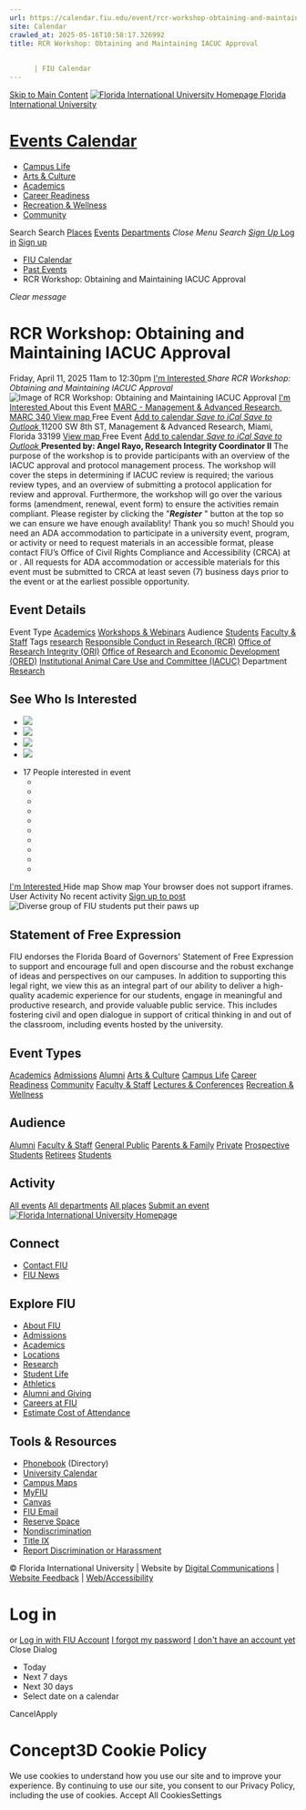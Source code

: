 ```yaml
---
url: https://calendar.fiu.edu/event/rcr-workshop-obtaining-and-maintaining-iacuc-approval
site: Calendar
crawled_at: 2025-05-16T10:58:17.326992
title: RCR Workshop: Obtaining and Maintaining IACUC Approval 
    
    
      | FIU Calendar
---
```


[Skip to Main Content](https://calendar.fiu.edu/event/rcr-workshop-obtaining-and-maintaining-iacuc-approval#main-content)
[![Florida International University Homepage](https://digicdn.fiu.edu/core/_assets/images/logo-top.png) Florida International University](https://www.fiu.edu)
# [Events Calendar ](https://calendar.fiu.edu/)
  * [Campus Life](https://calendar.fiu.edu/calendar?event_types%5B%5D=127595)
  * [Arts & Culture](https://calendar.fiu.edu/calendar?event_types%5B%5D=127590)
  * [Academics](https://calendar.fiu.edu/calendar?event_types%5B%5D=127582)
  * [Career Readiness](https://calendar.fiu.edu/calendar?event_types%5B%5D=127584)
  * [Recreation & Wellness](https://calendar.fiu.edu/calendar?event_types%5B%5D=127603)
  * [Community](https://calendar.fiu.edu/calendar?event_types%5B%5D=127601)


Search Search
[Places](https://calendar.fiu.edu/search/places) [Events](https://calendar.fiu.edu/calendar) [Departments](https://calendar.fiu.edu/search/departments)
_Close Menu_
_Search_ [ _Sign Up_ ](https://calendar.fiu.edu/signup)
[Log in](https://calendar.fiu.edu/auth/shib_login?previous_url=https%3A%2F%2Fcalendar.fiu.edu%2Fevent%2Frcr-workshop-obtaining-and-maintaining-iacuc-approval) [Sign up](https://calendar.fiu.edu/signup)
  * [FIU Calendar](https://calendar.fiu.edu/)
  * [Past Events](https://calendar.fiu.edu/calendar/day/2025/4/11)
  * RCR Workshop: Obtaining and Maintaining IACUC Approval 


_Clear message_
# RCR Workshop: Obtaining and Maintaining IACUC Approval 
Friday, April 11, 2025 11am to 12:30pm 
[ I'm Interested ](https://calendar.fiu.edu/event/48109609192588/confirm?return=https%3A%2F%2Fcalendar.fiu.edu%2Fevent%2Frcr-workshop-obtaining-and-maintaining-iacuc-approval)
_Share RCR Workshop: Obtaining and Maintaining IACUC Approval_
![Image of RCR Workshop: Obtaining and Maintaining IACUC Approval ](https://localist-images.azureedge.net/photos/664326/card/7eb1b843932ccca9c16245cc99f64d88370c9c69.jpg)
[ I'm Interested ](https://calendar.fiu.edu/event/48109609192588/confirm?return=https%3A%2F%2Fcalendar.fiu.edu%2Fevent%2Frcr-workshop-obtaining-and-maintaining-iacuc-approval)
About this Event
[ MARC - Management & Advanced Research, MARC 340 ](https://calendar.fiu.edu/marc) [View map ](https://calendar.fiu.edu/event/rcr-workshop-obtaining-and-maintaining-iacuc-approval#about_map) Free Event
[Add to calendar ](https://calendar.fiu.edu/event/rcr-workshop-obtaining-and-maintaining-iacuc-approval)
[ _Save to iCal_ ](https://calendar.fiu.edu/event/rcr-workshop-obtaining-and-maintaining-iacuc-approval.ics "Save to iCal") [ _Save to Outlook_ ](https://calendar.fiu.edu/event/rcr-workshop-obtaining-and-maintaining-iacuc-approval.ics "Save to Outlook")
11200 SW 8th ST, Management & Advanced Research, Miami, Florida 33199
[View map ](https://calendar.fiu.edu/event/rcr-workshop-obtaining-and-maintaining-iacuc-approval#about_map) Free Event
[Add to calendar ](https://calendar.fiu.edu/event/rcr-workshop-obtaining-and-maintaining-iacuc-approval)
[ _Save to iCal_ ](https://calendar.fiu.edu/event/rcr-workshop-obtaining-and-maintaining-iacuc-approval.ics "Save to iCal") [ _Save to Outlook_ ](https://calendar.fiu.edu/event/rcr-workshop-obtaining-and-maintaining-iacuc-approval.ics "Save to Outlook")
**Presented by: Angel Rayo, Research Integrity Coordinator II**
The purpose of the workshop is to provide participants with an overview of the IACUC approval and protocol management process. The workshop will cover the steps in determining if IACUC review is required; the various review types, and an overview of submitting a protocol application for review and approval. Furthermore, the workshop will go over the various forms (amendment, renewal, event form) to ensure the activities remain compliant. 
Please register by clicking the "**_Register_** " button at the top so we can ensure we have enough availablity! Thank you so much! 
Should you need an ADA accommodation to participate in a university event, program, or activity or need to request materials in an accessible format, please contact FIU’s Office of Civil Rights Compliance and Accessibility (CRCA) at or . All requests for ADA accommodation or accessible materials for this event must be submitted to CRCA at least seven (7) business days prior to the event or at the earliest possible opportunity. 
## Event Details
Event Type
[Academics](https://calendar.fiu.edu/search/events?event_types%5B%5D=127582) [Workshops & Webinars](https://calendar.fiu.edu/search/events?event_types%5B%5D=127588)
Audience
[Students](https://calendar.fiu.edu/search/events?event_types%5B%5D=121719) [Faculty & Staff](https://calendar.fiu.edu/search/events?event_types%5B%5D=121720)
Tags
[research](https://calendar.fiu.edu/search/events?event_types%5B%5D=6881) [Responsible Conduct in Research (RCR)](https://calendar.fiu.edu/search/events?event_types%5B%5D=38137663174992) [Office of Research Integrity (ORI)](https://calendar.fiu.edu/search/events?event_types%5B%5D=38137663176017) [Office of Research and Economic Development (ORED)](https://calendar.fiu.edu/search/events?event_types%5B%5D=38137663177042) [Institutional Animal Care Use and Committee (IACUC)](https://calendar.fiu.edu/search/events?event_types%5B%5D=44719894149962)
Department
[Research](https://calendar.fiu.edu/department/research)
##  See Who Is Interested 
  * ![](https://localist-images.azureedge.net/photos/664326/small/7eb1b843932ccca9c16245cc99f64d88370c9c69.jpg)
  * ![](https://localist-images.azureedge.net/photos/664326/small/7eb1b843932ccca9c16245cc99f64d88370c9c69.jpg)
  * ![](https://localist-images.azureedge.net/photos/664326/small/7eb1b843932ccca9c16245cc99f64d88370c9c69.jpg)
  * ![](https://localist-images.azureedge.net/photos/664326/small/7eb1b843932ccca9c16245cc99f64d88370c9c69.jpg)


+ 17 People interested in event 
  * [](https://calendar.fiu.edu/event/rcr-workshop-obtaining-and-maintaining-iacuc-approval)
  * [](https://calendar.fiu.edu/event/rcr-workshop-obtaining-and-maintaining-iacuc-approval)
  * [](https://calendar.fiu.edu/event/rcr-workshop-obtaining-and-maintaining-iacuc-approval)
  * [](https://calendar.fiu.edu/event/rcr-workshop-obtaining-and-maintaining-iacuc-approval)
  * [](https://calendar.fiu.edu/event/rcr-workshop-obtaining-and-maintaining-iacuc-approval)
  * [](https://calendar.fiu.edu/event/rcr-workshop-obtaining-and-maintaining-iacuc-approval)
  * [](https://calendar.fiu.edu/event/rcr-workshop-obtaining-and-maintaining-iacuc-approval)
  * [](https://calendar.fiu.edu/event/rcr-workshop-obtaining-and-maintaining-iacuc-approval)
  * [](https://calendar.fiu.edu/event/rcr-workshop-obtaining-and-maintaining-iacuc-approval)
  * [](https://calendar.fiu.edu/event/rcr-workshop-obtaining-and-maintaining-iacuc-approval)


[ I'm Interested ](https://calendar.fiu.edu/event/48109609192588/confirm?return=https%3A%2F%2Fcalendar.fiu.edu%2Fevent%2Frcr-workshop-obtaining-and-maintaining-iacuc-approval)
Hide map Show map
Your browser does not support iframes.
User Activity
No recent activity
[Sign up to post](https://calendar.fiu.edu/auth/shib_login?previous_url=https%3A%2F%2Fcalendar.fiu.edu%2Fevent%2Frcr-workshop-obtaining-and-maintaining-iacuc-approval)
![Diverse group of FIU students put their paws up](https://www.fiu.edu/_assets/images/thumbnail-students-paw.jpg)
## Statement of Free Expression
FIU endorses the Florida Board of Governors' Statement of Free Expression to support and encourage full and open discourse and the robust exchange of ideas and perspectives on our campuses. In addition to supporting this legal right, we view this as an integral part of our ability to deliver a high-quality academic experience for our students, engage in meaningful and productive research, and provide valuable public service. This includes fostering civil and open dialogue in support of critical thinking in and out of the classroom, including events hosted by the university.
## Event Types
[Academics](https://calendar.fiu.edu/calendar?event_types%5B%5D=127582)
[Admissions](https://calendar.fiu.edu/calendar?event_types%5B%5D=127583)
[Alumni](https://calendar.fiu.edu/calendar?event_types%5B%5D=127589)
[Arts & Culture](https://calendar.fiu.edu/calendar?event_types%5B%5D=127590)
[Campus Life](https://calendar.fiu.edu/calendar?event_types%5B%5D=127595)
[Career Readiness](https://calendar.fiu.edu/calendar?event_types%5B%5D=127584)
[Community](https://calendar.fiu.edu/calendar?event_types%5B%5D=127601)
[Faculty & Staff](https://calendar.fiu.edu/calendar?event_types%5B%5D=127602)
[Lectures & Conferences](https://calendar.fiu.edu/calendar?event_types%5B%5D=127587)
[Recreation & Wellness](https://calendar.fiu.edu/calendar?event_types%5B%5D=127603)
## Audience
[Alumni](https://calendar.fiu.edu/calendar?event_types%5B%5D=121721)
[Faculty & Staff](https://calendar.fiu.edu/calendar?event_types%5B%5D=121720)
[General Public](https://calendar.fiu.edu/calendar?event_types%5B%5D=121722)
[Parents & Family](https://calendar.fiu.edu/calendar?event_types%5B%5D=36918157286658)
[Private](https://calendar.fiu.edu/calendar?event_types%5B%5D=129753)
[Prospective Students](https://calendar.fiu.edu/calendar?event_types%5B%5D=121723)
[Retirees](https://calendar.fiu.edu/calendar?event_types%5B%5D=37290279036119)
[Students](https://calendar.fiu.edu/calendar?event_types%5B%5D=121719)
## Activity
[All events](https://calendar.fiu.edu/search?what=events)
[All departments](https://calendar.fiu.edu/search/departments)
[All places](https://calendar.fiu.edu/search?what=places)
[Submit an event](https://calendar.fiu.edu/admin/events/new/basic-information)
[ ![Florida International University Homepage](https://digicdn.fiu.edu/core/_assets/images/footer-logo.svg) ](https://www.fiu.edu/)
## Connect
  * [Contact FIU](https://www.fiu.edu/about/contact-us/index.html)
  * [FIU News](https://news.fiu.edu/)


## Explore FIU
  * [About FIU](https://www.fiu.edu/about/index.html)
  * [Admissions](https://www.fiu.edu/admissions/index.html)
  * [Academics](https://www.fiu.edu/academics/index.html)
  * [Locations](https://www.fiu.edu/locations/index.html)
  * [Research](https://www.fiu.edu/research/index.html)
  * [Student Life](https://www.fiu.edu/student-life/index.html)
  * [Athletics](https://www.fiu.edu/athletics/index.html)
  * [Alumni and Giving](https://www.fiu.edu/alumni-and-giving/index.html)
  * [Careers at FIU](https://hr.fiu.edu/careers/)
  * [Estimate Cost of Attendance](https://onestop.fiu.edu/finances/estimate-your-costs/)


## Tools & Resources
  * [Phonebook](https://phonebook.fiu.edu) (Directory)
  * [University Calendar](https://calendar.fiu.edu/)
  * [Campus Maps](https://campusmaps.fiu.edu/)
  * [MyFIU](https://my.fiu.edu/)
  * [Canvas](https://canvas.fiu.edu)
  * [FIU Email](http://mail.fiu.edu/)
  * [Reserve Space](https://reservespace.fiu.edu/make-reservation/)
  * [Nondiscrimination](https://ace.fiu.edu/civil-rights-and-accessibility/harassment-and-discrimination/)
  * [Title IX](https://ace.fiu.edu/title-ix/)
  * [Report Discrimination or Harassment](https://report.fiu.edu/)


© Florida International University  | Website by [Digital Communications](https://stratcomm.fiu.edu/digital-print/websites/) | [Website Feedback](https://webforms.fiu.edu/view.php?id=370774&element_5=https://calendar.fiu.edu/https://calendar.fiu.edu/) | [Web/Accessibility](https://accessibility.fiu.edu/)
# Log in
or
[Log in with FIU Account](https://calendar.fiu.edu/auth/shib_login?previous_url=https%3A%2F%2Fcalendar.fiu.edu%2Fevent%2Frcr-workshop-obtaining-and-maintaining-iacuc-approval)
[I forgot my password](https://calendar.fiu.edu/auth/forgot) [I don't have an account yet](https://calendar.fiu.edu/signup)
Close Dialog
  * Today
  * Next 7 days
  * Next 30 days
  * Select date on a calendar


CancelApply
# Concept3D Cookie Policy
We use cookies to understand how you use our site and to improve your experience. By continuing to use our site, you consent to our Privacy Policy, including the use of cookies. 
Accept All CookiesSettings
